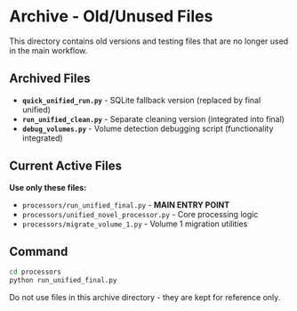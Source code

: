 # Archive - Old/Unused Files

This directory contains old versions and testing files that are no longer used in the main workflow.

## Archived Files

- **`quick_unified_run.py`** - SQLite fallback version (replaced by final unified)
- **`run_unified_clean.py`** - Separate cleaning version (integrated into final)  
- **`debug_volumes.py`** - Volume detection debugging script (functionality integrated)

## Current Active Files

**Use only these files:**
- `processors/run_unified_final.py` - **MAIN ENTRY POINT**
- `processors/unified_novel_processor.py` - Core processing logic
- `processors/migrate_volume_1.py` - Volume 1 migration utilities

## Command

```bash
cd processors
python run_unified_final.py
```

Do not use files in this archive directory - they are kept for reference only.